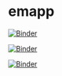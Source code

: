 # emapp


[![Binder](https://mybinder.org/badge_logo.svg)](https://mybinder.org/v2/gh/r0b07z3r0/emapp/main)

[![Binder](https://mybinder.org/badge_logo.svg)](https://mybinder.org/v2/gh/r0b07z3r0/emapp/main?urlpath=https%3A%2F%2Fgithub.com%2Fr0b07z3r0%2Femapp%2Fblob%2Fmain%2FEMAPP.ipynb)

[![Binder](https://mybinder.org/badge_logo.svg)](https://mybinder.org/v2/gh/r0b07z3r0/leapp/master?urlpath=apps%2Findex.ipynb)
